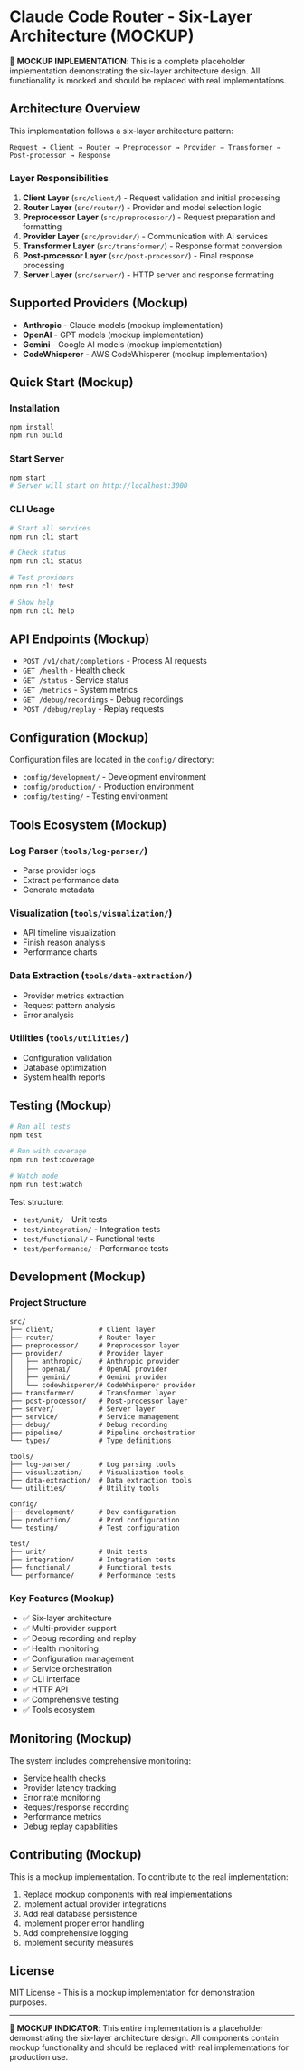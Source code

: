 # Claude Code Router - Six-Layer Architecture (MOCKUP)

🔧 **MOCKUP IMPLEMENTATION**: This is a complete placeholder implementation demonstrating the six-layer architecture design. All functionality is mocked and should be replaced with real implementations.

## Architecture Overview

This implementation follows a six-layer architecture pattern:

```
Request → Client → Router → Preprocessor → Provider → Transformer → Post-processor → Response
```

### Layer Responsibilities

1. **Client Layer** (`src/client/`) - Request validation and initial processing
2. **Router Layer** (`src/router/`) - Provider and model selection logic
3. **Preprocessor Layer** (`src/preprocessor/`) - Request preparation and formatting
4. **Provider Layer** (`src/provider/`) - Communication with AI services
5. **Transformer Layer** (`src/transformer/`) - Response format conversion
6. **Post-processor Layer** (`src/post-processor/`) - Final response processing
7. **Server Layer** (`src/server/`) - HTTP server and response formatting

## Supported Providers (Mockup)

- **Anthropic** - Claude models (mockup implementation)
- **OpenAI** - GPT models (mockup implementation)
- **Gemini** - Google AI models (mockup implementation)
- **CodeWhisperer** - AWS CodeWhisperer (mockup implementation)

## Quick Start (Mockup)

### Installation
```bash
npm install
npm run build
```

### Start Server
```bash
npm start
# Server will start on http://localhost:3000
```

### CLI Usage
```bash
# Start all services
npm run cli start

# Check status
npm run cli status

# Test providers
npm run cli test

# Show help
npm run cli help
```

## API Endpoints (Mockup)

- `POST /v1/chat/completions` - Process AI requests
- `GET /health` - Health check
- `GET /status` - Service status
- `GET /metrics` - System metrics
- `GET /debug/recordings` - Debug recordings
- `POST /debug/replay` - Replay requests

## Configuration (Mockup)

Configuration files are located in the `config/` directory:

- `config/development/` - Development environment
- `config/production/` - Production environment  
- `config/testing/` - Testing environment

## Tools Ecosystem (Mockup)

### Log Parser (`tools/log-parser/`)
- Parse provider logs
- Extract performance data
- Generate metadata

### Visualization (`tools/visualization/`)
- API timeline visualization
- Finish reason analysis
- Performance charts

### Data Extraction (`tools/data-extraction/`)
- Provider metrics extraction
- Request pattern analysis
- Error analysis

### Utilities (`tools/utilities/`)
- Configuration validation
- Database optimization
- System health reports

## Testing (Mockup)

```bash
# Run all tests
npm test

# Run with coverage
npm run test:coverage

# Watch mode
npm run test:watch
```

Test structure:
- `test/unit/` - Unit tests
- `test/integration/` - Integration tests
- `test/functional/` - Functional tests
- `test/performance/` - Performance tests

## Development (Mockup)

### Project Structure
```
src/
├── client/           # Client layer
├── router/           # Router layer
├── preprocessor/     # Preprocessor layer
├── provider/         # Provider layer
│   ├── anthropic/    # Anthropic provider
│   ├── openai/       # OpenAI provider
│   ├── gemini/       # Gemini provider
│   └── codewhisperer/# CodeWhisperer provider
├── transformer/      # Transformer layer
├── post-processor/   # Post-processor layer
├── server/           # Server layer
├── service/          # Service management
├── debug/            # Debug recording
├── pipeline/         # Pipeline orchestration
└── types/            # Type definitions

tools/
├── log-parser/       # Log parsing tools
├── visualization/    # Visualization tools
├── data-extraction/  # Data extraction tools
└── utilities/        # Utility tools

config/
├── development/      # Dev configuration
├── production/       # Prod configuration
└── testing/          # Test configuration

test/
├── unit/             # Unit tests
├── integration/      # Integration tests
├── functional/       # Functional tests
└── performance/      # Performance tests
```

### Key Features (Mockup)

- ✅ Six-layer architecture
- ✅ Multi-provider support
- ✅ Debug recording and replay
- ✅ Health monitoring
- ✅ Configuration management
- ✅ Service orchestration
- ✅ CLI interface
- ✅ HTTP API
- ✅ Comprehensive testing
- ✅ Tools ecosystem

## Monitoring (Mockup)

The system includes comprehensive monitoring:

- Service health checks
- Provider latency tracking
- Error rate monitoring
- Request/response recording
- Performance metrics
- Debug replay capabilities

## Contributing (Mockup)

This is a mockup implementation. To contribute to the real implementation:

1. Replace mockup components with real implementations
2. Implement actual provider integrations
3. Add real database persistence
4. Implement proper error handling
5. Add comprehensive logging
6. Implement security measures

## License

MIT License - This is a mockup implementation for demonstration purposes.

---

🔧 **MOCKUP INDICATOR**: This entire implementation is a placeholder demonstrating the six-layer architecture design. All components contain mockup functionality and should be replaced with real implementations for production use.